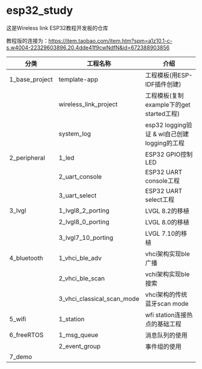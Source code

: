 # esp32_study
这是Wireless link ESP32教程开发板的仓库

教程版的连接为：https://item.taobao.com/item.htm?spm=a1z10.1-c-s.w4004-22329603896.20.4dde41f9cwNdfN&id=672388903856



| 分类           | 工程名称                   | 介绍                                        |
| -------------- | -------------------------- | ------------------------------------------- |
| 1_base_project | template-app               | 工程模板(用ESP-IDF插件创建)                 |
|                | wireless_link_project      | 工程模板(复制example下的get started工程)    |
|                | system_log                 | esp32 logging验证 & wl自己创建logging的工程 |
| 2_peripheral   | 1_led                      | ESP32 GPIO控制LED                           |
|                | 2_uart_console             | ESP32 UART console工程                      |
|                | 3_uart_select              | ESP32 UART select工程                       |
| 3_lvgl         | 1_lvgl8_2_porting          | LVGL 8.2的移植                              |
|                | 2_lvgl8_0_porting          | LVGL 8.0的移植                              |
|                | 3_lvgl7_10_porting         | LVGL 7.10的移植                             |
| 4_bluetooth    | 1_vhci_ble_adv             | vhci架构实现ble广播                         |
|                | 2_vhci_ble_scan            | vchi架构实现ble搜索                         |
|                | 3_vhci_classical_scan_mode | vhci架构的传统蓝牙scan mode                 |
| 5_wifi         | 1_station                  | wfi station连接热点的基础工程               |
| 6_freeRTOS     | 1_msg_queue                | 消息队列的使用                              |
|                | 2_event_group              | 事件组的使用                                |
| 7_demo         |                            |                                             |

